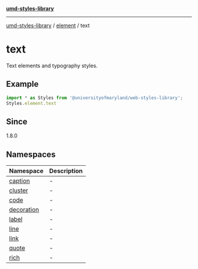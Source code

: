 [**umd-styles-library**](../../../README.md)

***

[umd-styles-library](../../../modules.md) / [element](../../README.md) / text

# text

Text elements and typography styles.

## Example

```typescript
import * as Styles from '@universityofmaryland/web-styles-library';
Styles.element.text
```

## Since

1.8.0

## Namespaces

| Namespace | Description |
| ------ | ------ |
| [caption](namespaces/caption/README.md) | - |
| [cluster](namespaces/cluster/README.md) | - |
| [code](namespaces/code/README.md) | - |
| [decoration](namespaces/decoration/README.md) | - |
| [label](namespaces/label/README.md) | - |
| [line](namespaces/line/README.md) | - |
| [link](namespaces/link/README.md) | - |
| [quote](namespaces/quote/README.md) | - |
| [rich](namespaces/rich/README.md) | - |
